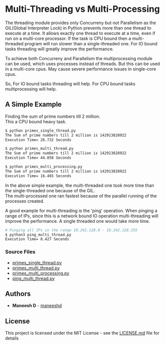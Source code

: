 # Multi-Threading vs Multi-Processing
The threading module provides only Concurreny but not Parallelism as the GIL(Global Interpreter Lock) in Python prevents more 
than one thread to execute at a time. It allows exactly one thread to execute at a time, even if run on a multi-core processor.
If the task is CPU bound then a multi-threaded program will run slower than a single-threaded one.
For IO bound tasks threading will greatly improve the performance.

To achieve both Concurreny and Parallelism the multiprocessing module can be used, which uses processes instead of threads.
But this can be used in a multi-core cpus. May cause severe performance issues in single-core cpus.

So,
For IO bound tasks threading will help.
For CPU bound tasks multiprocessing will help.

## A Simple Example

Finding the sum of prime numbers till 2 million.  
This a CPU bound heavy task.

```bash
$ python primes_single_thread.py
The Sum of prime numbers till 2 million is 142913828922
Execution Time= 26.732 Seconds
```
  
```bash
$ python primes_multi_thread.py 
The Sum of prime numbers till 2 million is 142913828922    
Execution Time= 44.858 Seconds  
```
  
```bash
$ python primes_multi_processing.py 
The Sum of prime numbers till 2 million is 142913828922   
Execution Time= 16.465 Seconds   
```
In the above simple example, the multi-threaded one took more time than the single-threaded one because of the GIL.    
The multi-processed one ran fastest because of the parallel running of the processes created.

A good example for multi-threading is the 'ping' operation. When pinging a range of IPs, since this is a network bound IO operation multi-threading will improve the performance. A single threaded one would take more time.
```bash
# Pinging all IPs in the range 10.242.128.0 - 10.242.128.255
$ python3 ping_multi_thread.py
Execution Time= 8.427 Seconds
```

### Source Files
* [primes_single_thread.py](primes_single_thread.py)
* [primes_multi_thread.py](primes_multi_thread.py)
* [primes_multi_processing.py](primes_multi_processing.py)
* [ping_multi_thread.py](ping_multi_thread.py)

## Authors

* **Maneesh D** - [maneeshd](https://github.com/maneeshd)

## License

This project is licensed under the MIT License - see the [LICENSE.md](/LICENSE.md) file for details
